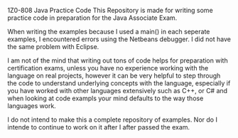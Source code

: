 1Z0-808 Java Practice Code
This Repository is made for writing some practice code in preparation for the Java Associate Exam.

When writing the examples because I used a main() in each seperate examples, I encountered errors using the Netbeans debugger.  I did not have the same problem with Eclipse.  

I am not of the mind that writing out tons of code helps for preparation with certification exams, unless you have no experience working with the language on real projects, however it can be very helpful to step through the code to understand underlying concepts with the language, especially if you have worked with other languages extensively such as C++, or C# and when looking at code exampls your mind defaults to the way those languages work. 

I do not intend to make this a complete repository of examples.  Nor do I intende to continue to work on it after I after passed the exam. 


